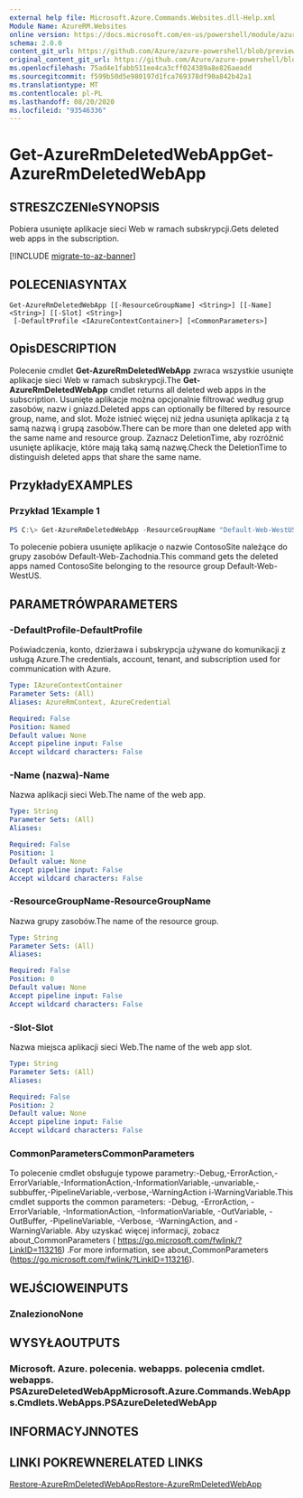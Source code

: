 ```yaml
---
external help file: Microsoft.Azure.Commands.Websites.dll-Help.xml
Module Name: AzureRM.Websites
online version: https://docs.microsoft.com/en-us/powershell/module/azurerm.websites/get-azurermdeletedwebapp
schema: 2.0.0
content_git_url: https://github.com/Azure/azure-powershell/blob/preview/src/ResourceManager/Websites/Commands.Websites/help/Get-AzureRmDeletedWebApp.md
original_content_git_url: https://github.com/Azure/azure-powershell/blob/preview/src/ResourceManager/Websites/Commands.Websites/help/Get-AzureRmDeletedWebApp.md
ms.openlocfilehash: 75ad4e1fabb511ee4ca3cff024389a8e826aeadd
ms.sourcegitcommit: f599b50d5e980197d1fca769378df90a842b42a1
ms.translationtype: MT
ms.contentlocale: pl-PL
ms.lasthandoff: 08/20/2020
ms.locfileid: "93546336"
---
```

# <span data-ttu-id="d95e8-101">Get-AzureRmDeletedWebApp</span><span class="sxs-lookup"><span data-stu-id="d95e8-101">Get-AzureRmDeletedWebApp</span></span>

## <span data-ttu-id="d95e8-102">STRESZCZENIe</span><span class="sxs-lookup"><span data-stu-id="d95e8-102">SYNOPSIS</span></span>
<span data-ttu-id="d95e8-103">Pobiera usunięte aplikacje sieci Web w ramach subskrypcji.</span><span class="sxs-lookup"><span data-stu-id="d95e8-103">Gets deleted web apps in the subscription.</span></span>

[!INCLUDE [migrate-to-az-banner](../../includes/migrate-to-az-banner.md)]

## <span data-ttu-id="d95e8-104">POLECENIA</span><span class="sxs-lookup"><span data-stu-id="d95e8-104">SYNTAX</span></span>

```
Get-AzureRmDeletedWebApp [[-ResourceGroupName] <String>] [[-Name] <String>] [[-Slot] <String>]
 [-DefaultProfile <IAzureContextContainer>] [<CommonParameters>]
```

## <span data-ttu-id="d95e8-105">Opis</span><span class="sxs-lookup"><span data-stu-id="d95e8-105">DESCRIPTION</span></span>
<span data-ttu-id="d95e8-106">Polecenie cmdlet **Get-AzureRmDeletedWebApp** zwraca wszystkie usunięte aplikacje sieci Web w ramach subskrypcji.</span><span class="sxs-lookup"><span data-stu-id="d95e8-106">The **Get-AzureRmDeletedWebApp** cmdlet returns all deleted web apps in the subscription.</span></span> <span data-ttu-id="d95e8-107">Usunięte aplikacje można opcjonalnie filtrować według grup zasobów, nazw i gniazd.</span><span class="sxs-lookup"><span data-stu-id="d95e8-107">Deleted apps can optionally be filtered by resource group, name, and slot.</span></span> <span data-ttu-id="d95e8-108">Może istnieć więcej niż jedna usunięta aplikacja z tą samą nazwą i grupą zasobów.</span><span class="sxs-lookup"><span data-stu-id="d95e8-108">There can be more than one deleted app with the same name and resource group.</span></span> <span data-ttu-id="d95e8-109">Zaznacz DeletionTime, aby rozróżnić usunięte aplikacje, które mają taką samą nazwę.</span><span class="sxs-lookup"><span data-stu-id="d95e8-109">Check the DeletionTime to distinguish deleted apps that share the same name.</span></span>

## <span data-ttu-id="d95e8-110">Przykłady</span><span class="sxs-lookup"><span data-stu-id="d95e8-110">EXAMPLES</span></span>

### <span data-ttu-id="d95e8-111">Przykład 1</span><span class="sxs-lookup"><span data-stu-id="d95e8-111">Example 1</span></span>
```powershell
PS C:\> Get-AzureRmDeletedWebApp -ResourceGroupName "Default-Web-WestUS" -Name "ContosoSite"
```

<span data-ttu-id="d95e8-112">To polecenie pobiera usunięte aplikacje o nazwie ContosoSite należące do grupy zasobów Default-Web-Zachodnia.</span><span class="sxs-lookup"><span data-stu-id="d95e8-112">This command gets the deleted apps named ContosoSite belonging to the resource group Default-Web-WestUS.</span></span>

## <span data-ttu-id="d95e8-113">PARAMETRÓW</span><span class="sxs-lookup"><span data-stu-id="d95e8-113">PARAMETERS</span></span>

### <span data-ttu-id="d95e8-114">-DefaultProfile</span><span class="sxs-lookup"><span data-stu-id="d95e8-114">-DefaultProfile</span></span>
<span data-ttu-id="d95e8-115">Poświadczenia, konto, dzierżawa i subskrypcja używane do komunikacji z usługą Azure.</span><span class="sxs-lookup"><span data-stu-id="d95e8-115">The credentials, account, tenant, and subscription used for communication with Azure.</span></span>

```yaml
Type: IAzureContextContainer
Parameter Sets: (All)
Aliases: AzureRmContext, AzureCredential

Required: False
Position: Named
Default value: None
Accept pipeline input: False
Accept wildcard characters: False
```

### <span data-ttu-id="d95e8-116">-Name (nazwa)</span><span class="sxs-lookup"><span data-stu-id="d95e8-116">-Name</span></span>
<span data-ttu-id="d95e8-117">Nazwa aplikacji sieci Web.</span><span class="sxs-lookup"><span data-stu-id="d95e8-117">The name of the web app.</span></span>

```yaml
Type: String
Parameter Sets: (All)
Aliases:

Required: False
Position: 1
Default value: None
Accept pipeline input: False
Accept wildcard characters: False
```

### <span data-ttu-id="d95e8-118">-ResourceGroupName</span><span class="sxs-lookup"><span data-stu-id="d95e8-118">-ResourceGroupName</span></span>
<span data-ttu-id="d95e8-119">Nazwa grupy zasobów.</span><span class="sxs-lookup"><span data-stu-id="d95e8-119">The name of the resource group.</span></span>

```yaml
Type: String
Parameter Sets: (All)
Aliases:

Required: False
Position: 0
Default value: None
Accept pipeline input: False
Accept wildcard characters: False
```

### <span data-ttu-id="d95e8-120">-Slot</span><span class="sxs-lookup"><span data-stu-id="d95e8-120">-Slot</span></span>
<span data-ttu-id="d95e8-121">Nazwa miejsca aplikacji sieci Web.</span><span class="sxs-lookup"><span data-stu-id="d95e8-121">The name of the web app slot.</span></span>

```yaml
Type: String
Parameter Sets: (All)
Aliases:

Required: False
Position: 2
Default value: None
Accept pipeline input: False
Accept wildcard characters: False
```

### <span data-ttu-id="d95e8-122">CommonParameters</span><span class="sxs-lookup"><span data-stu-id="d95e8-122">CommonParameters</span></span>
<span data-ttu-id="d95e8-123">To polecenie cmdlet obsługuje typowe parametry:-Debug,-ErrorAction,-ErrorVariable,-InformationAction,-InformationVariable,-unvariable,-subbuffer,-PipelineVariable,-verbose,-WarningAction i-WarningVariable.</span><span class="sxs-lookup"><span data-stu-id="d95e8-123">This cmdlet supports the common parameters: -Debug, -ErrorAction, -ErrorVariable, -InformationAction, -InformationVariable, -OutVariable, -OutBuffer, -PipelineVariable, -Verbose, -WarningAction, and -WarningVariable.</span></span>
<span data-ttu-id="d95e8-124">Aby uzyskać więcej informacji, zobacz about_CommonParameters ( https://go.microsoft.com/fwlink/?LinkID=113216) .</span><span class="sxs-lookup"><span data-stu-id="d95e8-124">For more information, see about_CommonParameters (https://go.microsoft.com/fwlink/?LinkID=113216).</span></span>

## <span data-ttu-id="d95e8-125">WEJŚCIOWE</span><span class="sxs-lookup"><span data-stu-id="d95e8-125">INPUTS</span></span>

### <span data-ttu-id="d95e8-126">Znaleziono</span><span class="sxs-lookup"><span data-stu-id="d95e8-126">None</span></span>

## <span data-ttu-id="d95e8-127">WYSYŁA</span><span class="sxs-lookup"><span data-stu-id="d95e8-127">OUTPUTS</span></span>

### <span data-ttu-id="d95e8-128">Microsoft. Azure. polecenia. webapps. polecenia cmdlet. webapps. PSAzureDeletedWebApp</span><span class="sxs-lookup"><span data-stu-id="d95e8-128">Microsoft.Azure.Commands.WebApps.Cmdlets.WebApps.PSAzureDeletedWebApp</span></span>

## <span data-ttu-id="d95e8-129">INFORMACYJN</span><span class="sxs-lookup"><span data-stu-id="d95e8-129">NOTES</span></span>

## <span data-ttu-id="d95e8-130">LINKI POKREWNE</span><span class="sxs-lookup"><span data-stu-id="d95e8-130">RELATED LINKS</span></span>

[<span data-ttu-id="d95e8-131">Restore-AzureRmDeletedWebApp</span><span class="sxs-lookup"><span data-stu-id="d95e8-131">Restore-AzureRmDeletedWebApp</span></span>](./Restore-AzureRmDeletedWebApp.md)
